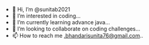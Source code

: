- 👋 Hi, I’m @sunitab2021
- 👀 I’m interested in coding...
- 🌱 I’m currently learning advance java...
- 💞️ I’m looking to collaborate on coding challenges...
- 📫 How to reach me .bhandarisunita76@gmail.com..

<!---
sunitab2021/sunitab2021 is a ✨ special ✨ repository because its `README.md` (this file) appears on your GitHub profile.
You can click the Preview link to take a look at your changes.
--->
